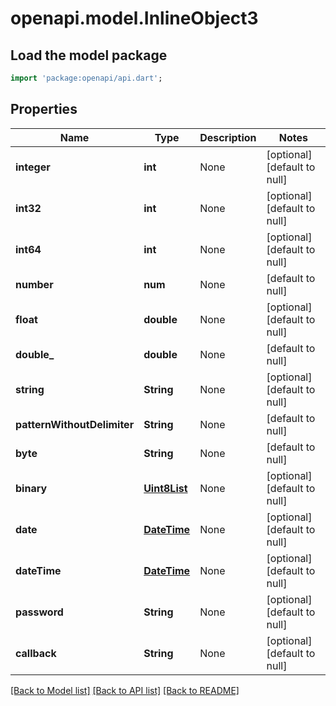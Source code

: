 # openapi.model.InlineObject3

## Load the model package
```dart
import 'package:openapi/api.dart';
```

## Properties
Name | Type | Description | Notes
------------ | ------------- | ------------- | -------------
**integer** | **int** | None | [optional] [default to null]
**int32** | **int** | None | [optional] [default to null]
**int64** | **int** | None | [optional] [default to null]
**number** | **num** | None | [default to null]
**float** | **double** | None | [optional] [default to null]
**double_** | **double** | None | [default to null]
**string** | **String** | None | [optional] [default to null]
**patternWithoutDelimiter** | **String** | None | [default to null]
**byte** | **String** | None | [default to null]
**binary** | [**Uint8List**](Uint8List.md) | None | [optional] [default to null]
**date** | [**DateTime**](DateTime.md) | None | [optional] [default to null]
**dateTime** | [**DateTime**](DateTime.md) | None | [optional] [default to null]
**password** | **String** | None | [optional] [default to null]
**callback** | **String** | None | [optional] [default to null]

[[Back to Model list]](../README.md#documentation-for-models) [[Back to API list]](../README.md#documentation-for-api-endpoints) [[Back to README]](../README.md)


